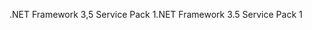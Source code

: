 <span data-ttu-id="f5cfd-101">.NET Framework 3,5 Service Pack 1</span><span class="sxs-lookup"><span data-stu-id="f5cfd-101">.NET Framework 3.5 Service Pack 1</span></span>
